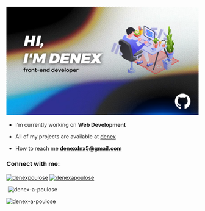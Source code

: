 ![profile](Profile.png)




-  I’m currently working on **Web Development**





-  All of my projects are available at [denex](denex.vercel.app)

-  How to reach me **denexdnx5@gmail.com**

<h3 align="left">Connect with me:</h3>

<p align="left">

<a href="https://twitter.com/denexpoulose" target="blank"><img align="center" src="https://raw.githubusercontent.com/rahuldkjain/github-profile-readme-generator/master/src/images/icons/Social/twitter.svg" alt="denexpoulose" height="30" width="40" /></a>
<a href="https://instagram.com/denexapoulose" target="blank"><img align="center" src="https://raw.githubusercontent.com/rahuldkjain/github-profile-readme-generator/master/src/images/icons/Social/instagram.svg" alt="denexapoulose" height="30" width="40" /></a>



</p>



<p>&nbsp;<img src="https://github-readme-stats.vercel.app/api?username=denex-a-poulose&show_icons=true&locale=en" alt="denex-a-poulose" /></p>
<p><img src="https://github-readme-streak-stats.herokuapp.com/?user=denex-a-poulose&" alt="denex-a-poulose" /></p>



